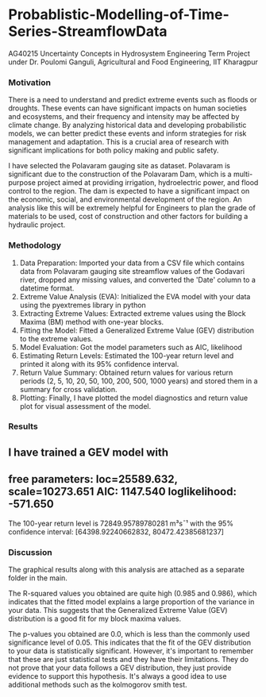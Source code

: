 # Probablistic-Modelling-of-Time-Series-StreamflowData
AG40215 Uncertainty Concepts in Hydrosystem Engineering Term Project under Dr. Poulomi Ganguli, Agricultural and Food Engineering, IIT Kharagpur

### Motivation

There is a need to understand and predict extreme events such as floods or droughts. These events can have significant impacts on human societies and ecosystems, and their frequency and intensity may be affected by climate change. By analyzing historical data and developing probabilistic models, we can better predict these events and inform strategies for risk management and adaptation. This is a crucial area of research with significant implications for both policy making and public safety. 

I have selected the Polavaram gauging site as dataset. Polavaram is significant due to the construction of the Polavaram Dam, which is a multi-purpose project aimed at providing irrigation, hydroelectric power, and flood control to the region. The dam is expected to have a significant impact on the economic, social, and environmental development of the region. An analysis like this will be extremely helpful for Engineers to plan the grade of materials to be used, cost of construction and other factors for building a hydraulic project.

### Methodology

1. Data Preparation: Imported your data from a CSV file which contains data from Polavaram gauging site streamflow values of the Godavari river, dropped any missing values, and converted the 'Date' column to a datetime format.
2. Extreme Value Analysis (EVA): Initialized the EVA model with your data using the pyextremes library in python
3. Extracting Extreme Values: Extracted extreme values using the Block Maxima (BM) method with one-year blocks.
4. Fitting the Model: Fitted a Generalized Extreme Value (GEV) distribution to the extreme values.
5. Model Evaluation: Got the model parameters such as AIC, likelihood
6. Estimating Return Levels: Estimated the 100-year return level and printed it along with its 95% confidence interval.
7. Return Value Summary: Obtained return values for various return periods (2, 5, 10, 20, 50, 100, 200, 500, 1000 years) and stored them in a summary for cross validation.
8. Plotting: Finally, I have plotted the model diagnostics and return value plot for visual assessment of the model.

### Results

I have trained a GEV model with 
-----------------------------------------------
free parameters: loc=25589.632, scale=10273.651
AIC: 1147.540
loglikelihood: -571.650
-----------------------------------------------

The 100-year return level is 72849.95789780281 m³s¯¹ with the 95% confidence interval: [64398.92240662832, 80472.42385681237]

### Discussion

The graphical results along with this analysis are attached as a separate folder in the main.

The R-squared values you obtained are quite high (0.985 and 0.986), which indicates that the fitted model explains a large proportion of the variance in your data. This suggests that the Generalized Extreme Value (GEV) distribution is a good fit for my block maxima values.

The p-values you obtained are 0.0, which is less than the commonly used significance level of 0.05. This indicates that the fit of the GEV distribution to your data is statistically significant.
However, it's important to remember that these are just statistical tests and they have their limitations. They do not prove that your data follows a GEV distribution, they just provide evidence to support this hypothesis. It's always a good idea to use additional methods such as the kolmogorov smith test.
